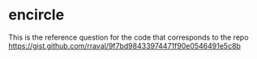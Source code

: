 # encircle

This is the reference question for the code that corresponds to the repo
https://gist.github.com/rraval/9f7bd98433974471f90e0546491e5c8b
